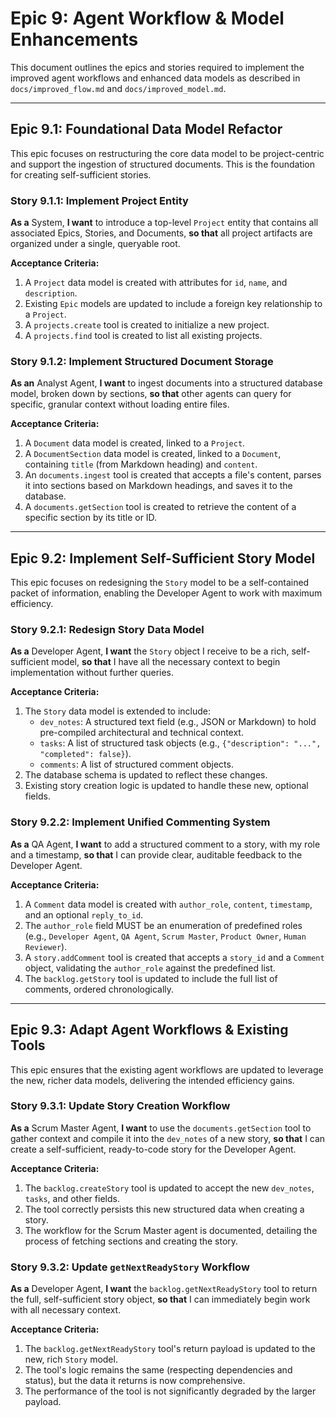 # Epic 9: Agent Workflow & Model Enhancements

This document outlines the epics and stories required to implement the improved agent workflows and enhanced data models as described in `docs/improved_flow.md` and `docs/improved_model.md`.

---

## Epic 9.1: Foundational Data Model Refactor

This epic focuses on restructuring the core data model to be project-centric and support the ingestion of structured documents. This is the foundation for creating self-sufficient stories.

### Story 9.1.1: Implement Project Entity
**As a** System,
**I want** to introduce a top-level `Project` entity that contains all associated Epics, Stories, and Documents,
**so that** all project artifacts are organized under a single, queryable root.

**Acceptance Criteria:**
1.  A `Project` data model is created with attributes for `id`, `name`, and `description`.
2.  Existing `Epic` models are updated to include a foreign key relationship to a `Project`.
3.  A `projects.create` tool is created to initialize a new project.
4.  A `projects.find` tool is created to list all existing projects.

### Story 9.1.2: Implement Structured Document Storage
**As an** Analyst Agent,
**I want** to ingest documents into a structured database model, broken down by sections,
**so that** other agents can query for specific, granular context without loading entire files.

**Acceptance Criteria:**
1.  A `Document` data model is created, linked to a `Project`.
2.  A `DocumentSection` data model is created, linked to a `Document`, containing `title` (from Markdown heading) and `content`.
3.  An `documents.ingest` tool is created that accepts a file's content, parses it into sections based on Markdown headings, and saves it to the database.
4.  A `documents.getSection` tool is created to retrieve the content of a specific section by its title or ID.

---

## Epic 9.2: Implement Self-Sufficient Story Model

This epic focuses on redesigning the `Story` model to be a self-contained packet of information, enabling the Developer Agent to work with maximum efficiency.

### Story 9.2.1: Redesign Story Data Model
**As a** Developer Agent,
**I want** the `Story` object I receive to be a rich, self-sufficient model,
**so that** I have all the necessary context to begin implementation without further queries.

**Acceptance Criteria:**
1.  The `Story` data model is extended to include:
    *   `dev_notes`: A structured text field (e.g., JSON or Markdown) to hold pre-compiled architectural and technical context.
    *   `tasks`: A list of structured task objects (e.g., `{"description": "...", "completed": false}`).
    *   `comments`: A list of structured comment objects.
2.  The database schema is updated to reflect these changes.
3.  Existing story creation logic is updated to handle these new, optional fields.

### Story 9.2.2: Implement Unified Commenting System
**As a** QA Agent,
**I want** to add a structured comment to a story, with my role and a timestamp,
**so that** I can provide clear, auditable feedback to the Developer Agent.

**Acceptance Criteria:**
1.  A `Comment` data model is created with `author_role`, `content`, `timestamp`, and an optional `reply_to_id`.
2.  The `author_role` field MUST be an enumeration of predefined roles (e.g., `Developer Agent`, `QA Agent`, `Scrum Master`, `Product Owner`, `Human Reviewer`).
3.  A `story.addComment` tool is created that accepts a `story_id` and a `Comment` object, validating the `author_role` against the predefined list.
4.  The `backlog.getStory` tool is updated to include the full list of comments, ordered chronologically.

---

## Epic 9.3: Adapt Agent Workflows & Existing Tools

This epic ensures that the existing agent workflows are updated to leverage the new, richer data models, delivering the intended efficiency gains.

### Story 9.3.1: Update Story Creation Workflow
**As a** Scrum Master Agent,
**I want** to use the `documents.getSection` tool to gather context and compile it into the `dev_notes` of a new story,
**so that** I can create a self-sufficient, ready-to-code story for the Developer Agent.

**Acceptance Criteria:**
1.  The `backlog.createStory` tool is updated to accept the new `dev_notes`, `tasks`, and other fields.
2.  The tool correctly persists this new structured data when creating a story.
3.  The workflow for the Scrum Master agent is documented, detailing the process of fetching sections and creating the story.

### Story 9.3.2: Update `getNextReadyStory` Workflow
**As a** Developer Agent,
**I want** the `backlog.getNextReadyStory` tool to return the full, self-sufficient story object,
**so that** I can immediately begin work with all necessary context.

**Acceptance Criteria:**
1.  The `backlog.getNextReadyStory` tool's return payload is updated to the new, rich `Story` model.
2.  The tool's logic remains the same (respecting dependencies and status), but the data it returns is now comprehensive.
3.  The performance of the tool is not significantly degraded by the larger payload.
